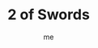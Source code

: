---
# basics
title     		 : "2 of Swords"
token					 : 'swords-02'
card_type			 : '' # major, minor, court
layout				 : "tarot-card"
author    		 : 'me'
one_liner 		 : "Denial, debate, impasse, truce"
alt_names			 : ['Peace', 'Armistice']
images				 : ['/assets/images/tarot/rws/rw-swords-02.jpg']
keywords			 : ['denial', 'debate', 'impasse', 'truce']
url						 : 'tarot/cards/swords-02'
aliases				 : []

meaning_light  : "Refusing to make a decision without getting the facts. Exploring both sides of an argument. Arguing passionately for what you believe in. Weighing the issues. Encouraging the open exchange of ideas. Discussing political or religious issues without getting “hot under the collar.”"

meaning_shadow : "Rejecting evidence that conflicts with dearly-held beliefs. Arguing with others just for the sake of doing so. Nit-picking. Putting off a decision because you’re afraid to face the consequences. Preventing others from getting the information they need to make good decisions."

# more detail
correspondence_planet 			: "Moon"
correspondence_astrological : "Libra"
correspondence_affirmation  : "I strive to see all sides of every issue."
correspondence_story 				: "The main character must defend his or her decisions. Alternatively, the Main Character rejects critical information and makes a bad decision."

advice_relationships 	 : "You may be in denial; if so, you’re only fooling yourself. You serve your own best interests by seeing things as they really are. Stop avoiding unpleasant confrontations. An honest disagreement is better than a false peace."

advice_work 					 : "Consider all the facts before making your decision. Once you’ve made your decision, be prepared to defend it with well-reasoned arguments. If others continue to reject your counsel, be aware that you may have to let go, sit back, and let time prove that you were right, after all."

advice_spirituality 	 : "Spiritual maturity demands we see ourselves as we really are—and love ourselves in spite of our shortcomings. Rather than debate whether or not you’re “good enough,” be thankful for the progress you’ve made thus far. Avoid beating yourself up with high-minded standards of perfection."

advice_personal_growth : "What are you avoiding? Growth awaits the souls brave enough to cast aside blindfolds and see the situation for what it really is. Get past this personal stalemate by taking time to think clearly about what you want and where you’re going."

advice_fortune_telling : "Sometimes, the only way to win is to not play the game. You’re stuck for now; let time pass before taking action."

questions	: ["To what extent are your own decisions informed by logic? By emotion?", "In your situation, is it more important to think fast or to deliberate slowly? How can you declare a truce between frenzied thoughts and the need to think carefully? Could meditation help find an answer?", "In your situation, is it more important to think fast or to deliberate slowly? How can you declare a truce between frenzied thoughts and the need to think carefully? Could meditation help find an answer?", "What information do I need to get past this impasse?", "How can I get past being defensive and see the facts?", "What viewpoints, other than my own, play a role in this situation?"]

# referenced in the symbols.toml data file
symbols	  : ['2', 'swords', 'blindfolded-figure', 'blindfold', 'crescent-moon']

# metadata
suppress_topnav : true
related_cards 	: []

---